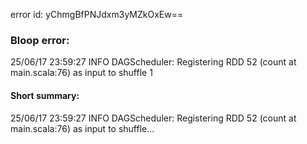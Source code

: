 error id: yChmgBfPNJdxm3yMZkOxEw==
### Bloop error:

25/06/17 23:59:27 INFO DAGScheduler: Registering RDD 52 (count at main.scala:76) as input to shuffle 1
#### Short summary: 

25/06/17 23:59:27 INFO DAGScheduler: Registering RDD 52 (count at main.scala:76) as input to shuffle...